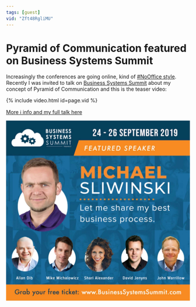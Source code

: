 ```yaml
---
tags: [guest]
vid: "Zft48RgliMU"
---
```


# Pyramid of Communication featured on Business Systems Summit

Increasingly the conferences are going online, kind of [#NoOffice style](/tag/nooffice). Recently I was invited to talk on [Business Systems Summit](https://www.businesssystemssummit.com/michaels) about my concept of Pyramid of Communication and this is the teaser video:

{% include video.html id=page.vid %}

<!--More-->

[More ℹ️ info and my full talk here](https://www.businesssystemssummit.com/michaels)

![{{ page.title }}](/img/bssummit.jpg)

[n]: https://nozbe.com/